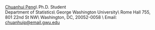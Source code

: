  [Chuanhui Peng](https://statistics.columbian.gwu.edu/chuanhui-peng)\\
            Ph.D. Student\
            Department of Statistics\\
            George Washington University\\
            Rome Hall 755, 801 22nd St NW\\
            Washington, DC, 20052-0058 \\
            Email: <a href="mailto:chuanhuip@email.gwu.edu">chuanhuip@email.gwu.edu</a>